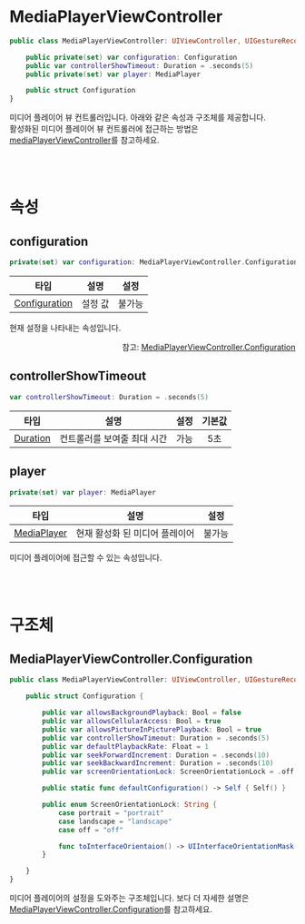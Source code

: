 # MediaPlayerViewController

```swift
public class MediaPlayerViewController: UIViewController, UIGestureRecognizerDelegate {

    public private(set) var configuration: Configuration
    public var controllerShowTimeout: Duration = .seconds(5)
    public private(set) var player: MediaPlayer

    public struct Configuration
}
```

미디어 플레이어 뷰 컨트롤러입니다. 아래와 같은 속성과 구조체를 제공합니다. <br>
활성화된 미디어 플레이어 뷰 컨트롤러에 접근하는 방법은 [mediaPlayerViewController](../uiviewcontroller/home.md#mediaplayerviewcontroller)를 참고하세요.

<br><br>
# 속성

## configuration
```swift
private(set) var configuration: MediaPlayerViewController.Configuration
```
|타입|설명|설정|
|:--:|:--:|:--:|
|[Configuration](#mediaplayerviewcontrollerconfiguration)|설정 값|불가능|

현재 설정을 나타내는 속성입니다.
<div align="right">
참고: <a href="#mediaplayerviewcontrollerconfiguration">MediaPlayerViewController.Configuration</a>
</div>


## controllerShowTimeout
```swift
var controllerShowTimeout: Duration = .seconds(5)
```
|타입|설명|설정|기본값|
|:--:|:--:|:--:|:--:|
|[Duration](../../struct/duration/home.md)|컨트롤러를 보여줄 최대 시간|가능|5초|

## player
```swift
private(set) var player: MediaPlayer
```
|타입|설명|설정|
|:--:|:--:|:--:|
|[MediaPlayer](../media-player/home.md)|현재 활성화 된 미디어 플레이어|불가능|

미디어 플레이어에 접근할 수 있는 속성입니다.

<br><br>
# 구조체

## MediaPlayerViewController.Configuration

```swift
public class MediaPlayerViewController: UIViewController, UIGestureRecognizerDelegate {

    public struct Configuration {

        public var allowsBackgroundPlayback: Bool = false
        public var allowsCellularAccess: Bool = true
        public var allowsPictureInPicturePlayback: Bool = true
        public var controllerShowTimeout: Duration = .seconds(5)
        public var defaultPlaybackRate: Float = 1
        public var seekForwardIncrement: Duration = .seconds(10)
        public var seekBackwardIncrement: Duration = .seconds(10)
        public var screenOrientationLock: ScreenOrientationLock = .off

        public static func defaultConfiguration() -> Self { Self() }

        public enum ScreenOrientationLock: String {
            case portrait = "portrait"
            case landscape = "landscape"
            case off = "off"

            func toInterfaceOrientaion() -> UIInterfaceOrientationMask
        }

    }
}
```
미디어 플레이어의 설정을 도와주는 구조체입니다. 보다 더 자세한 설명은 [MediaPlayerViewController.Configuration](../../struct/media-player-view-controller-configuration/home.md)를 참고하세요.

